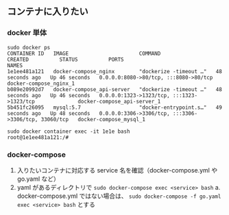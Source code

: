 ## コンテナに入りたい
### docker 単体
```
sudo docker ps
CONTAINER ID   IMAGE                       COMMAND                  CREATED          STATUS          PORTS                                                  NAMES
1e1ee481a121   docker-compose_nginx        "dockerize -timeout …"   48 seconds ago   Up 46 seconds   0.0.0.0:8080->80/tcp, :::8080->80/tcp                  docker-compose_nginx_1
b089e20992d7   docker-compose_api-server   "dockerize -timeout …"   48 seconds ago   Up 46 seconds   0.0.0.0:1323->1323/tcp, :::1323->1323/tcp              docker-compose_api-server_1
5b451fc26095   mysql:5.7                   "docker-entrypoint.s…"   49 seconds ago   Up 48 seconds   0.0.0.0:3306->3306/tcp, :::3306->3306/tcp, 33060/tcp   docker-compose_mysql_1
```

```
sudo docker container exec -it 1e1e bash
root@1e1ee481a121:/#
```

### docker-compose
1. 入りたいコンテナに対応する service 名を確認（docker-compose.yml や go.yaml など）
2. yaml があるディレクトリで `sudo docker-compose exec <service> bash`
  a. docker-compose.yml ではない場合は、 `sudo docker-compose -f go.yaml exec <service> bash` とする

